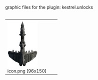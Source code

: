 graphic files for the plugin: kestrel.unlocks<br>
<br>
<table>
	<tr>
		<td><img src="https://github.com/zuckung/endless-sky-plugins/blob/main/myplugins/kestrel.unlocks/icon.png?raw=true" width="96" height="150"><br>
		icon.png [96x150]</td>
		<td></td>
		<td></td>
	</tr>
</table>
